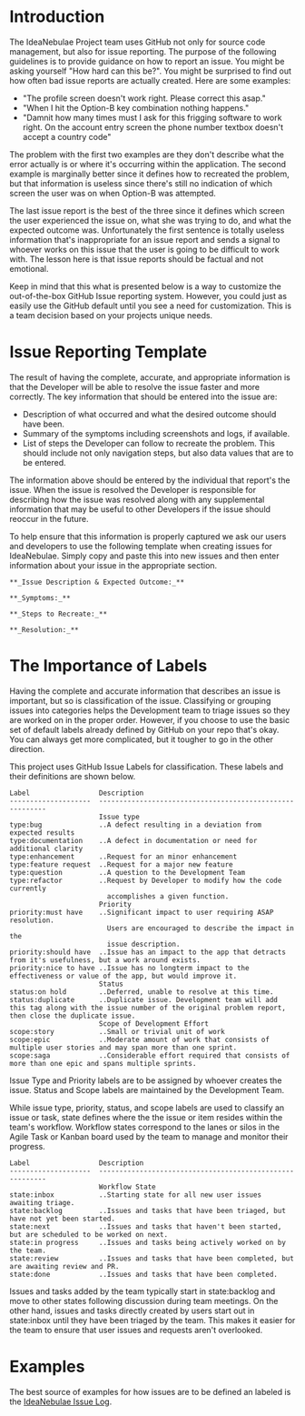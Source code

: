# Introduction
The IdeaNebulae Project team uses GitHub not only for source code management, but also for issue reporting. The purpose of the following guidelines is to provide guidance on how to report an issue. You might be asking yourself "How hard can this be?". You might be surprised to find out how often bad issue reports are actually created. Here are some examples:

- "The profile screen doesn't work right. Please correct this asap."
- "When I hit the Option-B key combination nothing happens."
- "Damnit how many times must I ask for this frigging software to work right. On the account entry screen the phone number textbox doesn't accept a country code"

The problem with the first two examples are they don't describe what the error actually is or where it's occurring within the application. The second example is marginally better since it defines how to recreated the problem, but that information is useless since there's still no indication of which screen the user was on when Option-B was attempted.

The last issue report is the best of the three since it defines which screen the user experienced the issue on, what she was trying to do, and what the expected outcome was. Unfortunately the first sentence is totally useless information that's inappropriate for an issue report and sends a signal to whoever works on this issue that the user is going to be difficult to work with. The lesson here is that issue reports should be factual and not emotional.

Keep in mind that this what is presented below is a way to customize the out-of-the-box GitHub Issue reporting system. However, you could just as easily use the GitHub default until you see a need for customization. This is a team decision based on your projects unique needs. 

# Issue Reporting Template
The result of having the complete, accurate, and appropriate information is that the Developer will be able to resolve the issue faster and more correctly. The key information that should be entered into the issue are:

- Description of what occurred and what the desired outcome should have been.
- Summary of the symptoms including screenshots and logs, if available.
- List of steps the Developer can follow to recreate the problem. This should include not only navigation steps, but also data values that are to be entered. 

The information above should be entered by the individual that report's the issue. When the issue is resolved the Developer is responsible for describing how the issue was resolved along with any supplemental information that may be useful to other Developers if the issue should reoccur in the future.

To help ensure that this information is properly captured we ask our users and developers to use the following template when creating issues for IdeaNebulae. Simply copy and paste this into new issues and then enter information about your issue in the appropriate section.
```
**_Issue Description & Expected Outcome:_** 

**_Symptoms:_**

**_Steps to Recreate:_** 

**_Resolution:_** 
```
# The Importance of Labels
Having the complete and accurate information that describes an issue is important, but so is classification of the issue. Classifying or grouping issues into categories helps the Development team to triage issues so they are worked on in the proper order. However, if you choose to use the basic set of default labels already defined by GitHub on your repo that's okay. You can always get more complicated, but it tougher to go in the other direction. 

This project uses GitHub Issue Labels for classification. These labels and their definitions are shown below.
```
Label                 Description 
--------------------  ---------------------------------------------------------
                      Issue type
type:bug              ..A defect resulting in a deviation from expected results
type:documentation    ..A defect in documentation or need for additional clarity
type:enhancement      ..Request for an minor enhancement
type:feature request  ..Request for a major new feature
type:question         ..A question to the Development Team
type:refactor         ..Request by Developer to modify how the code currently
                        accomplishes a given function.
                      Priority
priority:must have    ..Significant impact to user requiring ASAP resolution.
                        Users are encouraged to describe the impact in the
                        issue description.
priority:should have  ..Issue has an impact to the app that detracts from it's usefulness, but a work around exists.
priority:nice to have ..Issue has no longterm impact to the effectiveness or value of the app, but would improve it.
                      Status
status:on hold        ..Deferred, unable to resolve at this time.
status:duplicate      ..Duplicate issue. Development team will add this tag along with the issue number of the original problem report, then close the duplicate issue.
                      Scope of Development Effort
scope:story           ..Small or trivial unit of work
scope:epic            ..Moderate amount of work that consists of multiple user stories and may span more than one sprint.
scope:saga            ..Considerable effort required that consists of more than one epic and spans multiple sprints.
```
Issue Type and Priority labels are to be assigned by whoever creates the issue. Status and Scope labels are maintained by the Development Team.

While issue type, priority, status, and scope labels are used to classify an issue or task, state defines where the the issue or item resides within the team's workflow. Workflow states correspond to the lanes or silos in the Agile Task or Kanban board used by the team to manage and monitor their progress.
```
Label                 Description 
--------------------  ---------------------------------------------------------
                      Workflow State
state:inbox           ..Starting state for all new user issues awaiting triage.
state:backlog         ..Issues and tasks that have been triaged, but have not yet been started.
state:next            ..Issues and tasks that haven't been started, but are scheduled to be worked on next.
state:in progress     ..Issues and tasks being actively worked on by the team.
state:review          ..Issues and tasks that have been completed, but are awaiting review and PR.
state:done            ..Issues and tasks that have been completed.
```
Issues and tasks added by the team typically start in state:backlog and move to other states following discussion during team meetings. On the other hand, issues and tasks directly created by users start out in state:inbox until they have been triaged by the team. This makes it easier for the team to ensure that user issues and requests aren't overlooked.

# Examples

The best source of examples for how issues are to be defined an labeled is the [IdeaNebulae Issue Log](https://github.com/chingu-voyage3/ideanebulae/issues).